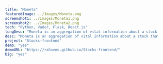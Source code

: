 ```yaml
---
title: "Moneta"
featuredImage: ../Images/Moneta.png
screenshot1: ../Images/Moneta1.png
screenshot2: ../Images/Moneta2.png
tech: "Python, Vader, Flask, React.js"
longDesc: "Moneta is an aggregation of vital information about a stock that a potential investor would want to know. It displays a graphical view of the stock price over time along with sentiment reports of recent news and tweets about the stock. Sentiment analysis is the process of using AI to analyze data and gauge the emotion behind it as positive, neutral or negative. A sentiment score is given on a scale of 1 to -1 with 1 being the most positive and -1 being the most negative. Vader is the sentiment analysis tool used for this project. It also charts out the top investors and mutual funds invested in the particular stock. The data for this website is provided by a flask API that I created in Python and Flask. The front end of the project is built in React.js with material-ui styling"
desc: "Moneta is an aggregation of vital information about a stock that a potential investor would want to know. It displays a graphical view of the stock price over time along with sentiment reports of recent news and tweets about the stock. It also charts out the top investors and mutual funds invested in the particular stock."
project: "Stocks-frontend"
demo: "yes"
demoURL: "https://rahavee.github.io/Stocks-frontend/"
big: "yes"
---
```

